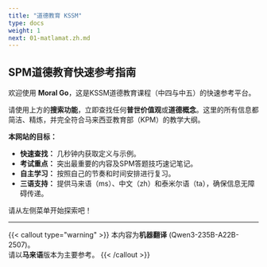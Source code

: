 ```yaml
---
title: "道德教育 KSSM"
type: docs
weight: 1
next: 01-matlamat.zh.md
---
```

## SPM道德教育快速参考指南

欢迎使用 **Moral Go**，这是KSSM道德教育课程（中四与中五）的快速参考平台。

请使用上方的**搜索功能**，立即查找任何**普世价值观**或**道德概念**。这里的所有信息都简洁、精炼，并完全符合马来西亚教育部（KPM）的教学大纲。

**本网站的目标：**  
* **快速查找：** 几秒钟内获取定义与示例。  
* **考试重点：** 突出最重要的内容及SPM答题技巧速记笔记。  
* **自主学习：** 按照自己的节奏和时间安排进行复习。  
* **三语支持：** 提供马来语（ms）、中文（zh）和泰米尔语（ta），确保信息无障碍传递。  

请从左侧菜单开始探索吧！

---

{{< callout type="warning" >}}
  本内容为**机器翻译** (Qwen3-235B-A22B-2507)。  
  请以**马来语**版本为主要参考。
{{< /callout >}}
